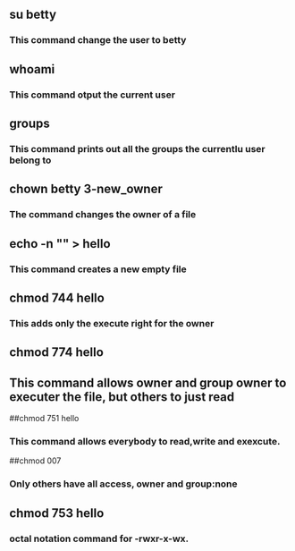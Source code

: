 ## su betty
### This command change the user to betty

## whoami
### This command otput the current user

## groups
### This command prints out all the groups the currentlu user belong to

## chown betty 3-new_owner
### The command changes the owner of a file

## echo -n "" > hello
### This command creates a new empty file

## chmod 744 hello
### This adds only the execute right for the owner

## chmod 774 hello
## This command allows owner and group owner to executer the file, but others to just read

##chmod 751 hello
### This command allows everybody to read,write and exexcute.

##chmod 007
### Only others have all access, owner and group:none

## chmod 753 hello
### octal notation command for -rwxr-x-wx.

